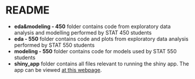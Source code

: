 # README 
- **eda&modeling - 450** folder contains code from exploratory data analysis and modelling performed by STAT 450 students
- **eda - 550** folder contains code and plots from exploratory data analysis performed by STAT 550 students
- **modeling - 550** folder contains code for models used by STAT 550 students
- **shiny_app** folder contains all files relevant to running the shiny app.  The app can be viewed [at this webpage](https://malloryjflynn.shinyapps.io/STAT550_Real_Estate/).

